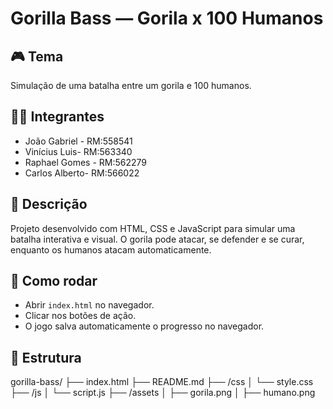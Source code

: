 
# Gorilla Bass — Gorila x 100 Humanos

## 🎮 Tema
Simulação de uma batalha entre um gorila e 100 humanos.

## 👨‍💻 Integrantes
- João Gabriel - RM:558541
- Vinícius Luis- RM:563340
- Raphael Gomes - RM:562279
- Carlos Alberto- RM:566022

## 📝 Descrição
Projeto desenvolvido com HTML, CSS e JavaScript para simular uma batalha interativa e visual. O gorila pode atacar, se defender e se curar, enquanto os humanos atacam automaticamente.

## 🚀 Como rodar
- Abrir `index.html` no navegador.
- Clicar nos botões de ação.
- O jogo salva automaticamente o progresso no navegador.

## 📁 Estrutura
gorilla-bass/
├── index.html
├── README.md
├── /css
│ └── style.css
├── /js
│ └── script.js
├── /assets
│ ├── gorila.png
│ ├── humano.png
